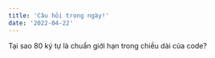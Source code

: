 ```yaml
---
title: 'Câu hỏi trong ngày!'
date: '2022-04-22'
---
```


Tại sao 80 ký tự là chuẩn giới hạn trong chiều dài của code?